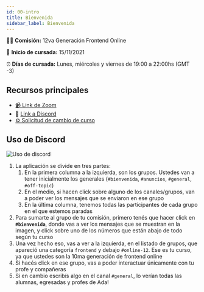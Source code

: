 ```yaml
---
id: 00-intro
title: Bienvenida
sidebar_label: Bienvenida
---
```


🙋‍♀️ **Comisión:** 12va Generación Frontend Online

📅 **Inicio de cursada:** 15/11/2021

⏰ **Días de cursada:** Lunes, miércoles y viernes de 19:00 a 22:00hs (GMT -3)

## Recursos principales

- [📹 Link de Zoom](https://us02web.zoom.us/j/86456092802)
- 📡 [Link a Discord](https://discord.gg/4RUM8bJ)
- [⚙ Solicitud de cambio de curso](https://adaitw.org/cambio-comision/)

## Uso de Discord

![Uso de discord](/img/discord.png)

1. La aplicación se divide en tres partes:
   1. En la primera columna a la izquierda, son los grupos. Ustedes van a tener inicialmente los generales (`#bienvenida`, `#anuncios`, `#general`, `#off-topic`)
   2. En el medio, si hacen click sobre alguno de los canales/grupos, van a poder ver los mensajes que se enviaron en ese grupo
   3. En la última columna, tenemos todas las participantes de cada grupo en el que estemos paradas
2. Para sumarte al grupo de tu comisión, primero tenés que hacer click en **`#bienvenida`**, donde vas a ver los mensajes que se muestran en la imagen, y click sobre uno de los números que están abajo de todo según tu curso
3. Una vez hecho eso, vas a ver a la izquierda, en el listado de grupos, que apareció una categoría `frontend` y debajo `#online-12`. Ese es tu curso, ya que ustedes son la 10ma generación de frontend online
4. Si hacés click en ese grupo, vas a poder interactuar únicamente con tu profe y compañeras
5. Si en cambio escribís algo en el canal `#general`, lo verían todas las alumnas, egresadas y profes de Ada!
